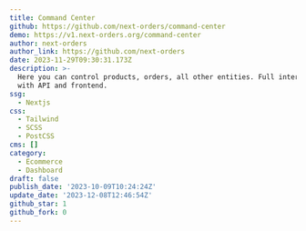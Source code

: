 ```yaml
---
title: Command Center
github: https://github.com/next-orders/command-center
demo: https://v1.next-orders.org/command-center
author: next-orders
author_link: https://github.com/next-orders
date: 2023-11-29T09:30:31.173Z
description: >-
  Here you can control products, orders, all other entities. Full interaction
  with API and frontend.
ssg:
  - Nextjs
css:
  - Tailwind
  - SCSS
  - PostCSS
cms: []
category:
  - Ecommerce
  - Dashboard
draft: false
publish_date: '2023-10-09T10:24:24Z'
update_date: '2023-12-08T12:46:54Z'
github_star: 1
github_fork: 0
---
```

